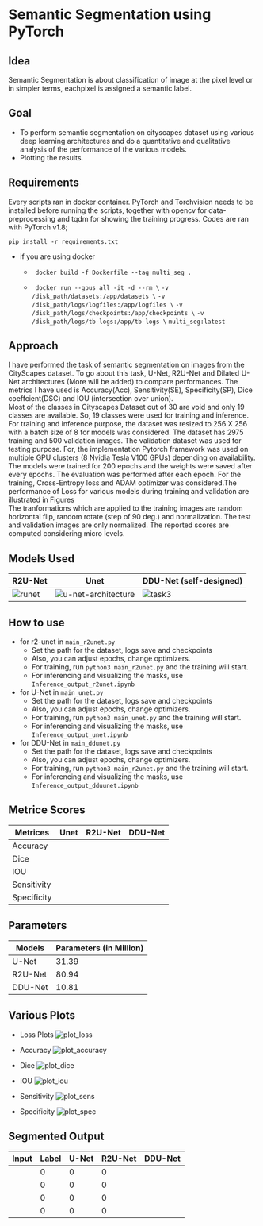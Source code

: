 # Semantic Segmentation using PyTorch
## Idea
Semantic Segmentation is about classification of image at the pixel level or in simpler terms, eachpixel is assigned a semantic label. 
## Goal
* To perform semantic segmentation on cityscapes dataset using various deep learning architectures and do a quantitative and qualitative analysis of the performance of the various models.
* Plotting the results.

## Requirements
Every scripts ran in docker container. PyTorch and Torchvision needs to be installed before running the scripts, together with opencv for data-preprocessing and tqdm for showing the training progress. Codes are ran with PyTorch v1.8;

```pip install -r requirements.txt```  

* if you are using docker

  * ``` docker build -f Dockerfile --tag multi_seg .```

  * ``` docker run --gpus all -it -d --rm \```
   ```-v /disk_path/datasets:/app/datasets \```
   ```-v /disk_path/logs/logfiles:/app/logfiles \```
   ```-v /disk_path/logs/checkpoints:/app/checkpoints \```
   ```-v /disk_path/logs/tb-logs:/app/tb-logs \```
   ```multi_seg:latest```


## Approach
I have performed the task of semantic segmentation on images from the CityScapes dataset. To go about this task, U-Net, R2U-Net and Dilated U-Net architectures (More will be added) to compare performances. The metrics I have used is Accuracy(Acc), Sensitivity(SE), Specificity(SP), Dice coeffcient(DSC) and IOU (intersection over union).  
Most of the classes in Cityscapes Dataset out of 30 are void and only 19 classes are available. So, 19 classes were used for training and inference. For training and inference purpose, the dataset was resized to 256 X 256 with a batch size of 8 for models was considered. The dataset has 2975 training and 500 validation images. The validation dataset was used for testing purpose. For, the implementation Pytorch framework was used on multiple GPU clusters (8 Nvidia Tesla V100 GPUs) depending on availability. The models were trained for 200 epochs and the weights were saved after every epochs. The evaluation was performed after each epoch. For the training, Cross-Entropy loss and ADAM optimizer was considered.The performance of Loss for various models during training and validation are illustrated in Figures  
The tranformations which are applied to the training images are random horizontal flip, random rotate (step of 90 deg.) and normalization. The test and validation images are only normalized.
The reported scores are computed considering micro levels.
## Models Used

| R2U-Net     | Unet        | DDU-Net (self-designed)    |
| ----------- | ----------- | -----------| 
| ![runet](https://user-images.githubusercontent.com/14145901/113475253-b644a000-9474-11eb-96b3-335e391f6fa0.png)     |![u-net-architecture](https://user-images.githubusercontent.com/14145901/113475269-ce1c2400-9474-11eb-875c-16d65b88dfd3.png)     |![task3](https://user-images.githubusercontent.com/14145901/113475275-da07e600-9474-11eb-9a64-6f0411008737.png)  |

## How to use
* for r2-unet
  in ```main_r2unet.py```
    * Set the path for the dataset, logs save and checkpoints
    * Also, you can adjust epochs, change optimizers.
    * For training, run ```python3 main_r2unet.py``` and the training will start.
    * For inferencing and visualizing the masks, use ```Inference_output_r2unet.ipynb```
* for U-Net
  in ```main_unet.py```
    * Set the path for the dataset, logs save and checkpoints
    * Also, you can adjust epochs, change optimizers.
    * For training, run ```python3 main_unet.py``` and the training will start.
    * For inferencing and visualizing the masks, use ```Inference_output_unet.ipynb```
* for DDU-Net
  in ```main_ddunet.py```
    * Set the path for the dataset, logs save and checkpoints
    * Also, you can adjust epochs, change optimizers.
    * For training, run ```python3 main_r2unet.py``` and the training will start.
    * For inferencing and visualizing the masks, use ```Inference_output_dduunet.ipynb```    

## Metrice Scores
| Metrices    |    Unet     |    R2U-Net  |   DDU-Net   |
| ----------- | ----------- | ----------- | ----------- | 
|Accuracy     |             |             |             |
|Dice         |             |             |             |
|IOU          |             |             |             |
|Sensitivity  |             |             |             |
|Specificity  |             |             |             |

## Parameters

| Models      |   Parameters (in Million) |   
| ----------- | ------------------------- | 
|U-Net        | 31.39                     |
|R2U-Net      | 80.94                     |
|DDU-Net      | 10.81                     |


## Various Plots
 * Loss Plots
 ![plot_loss](https://user-images.githubusercontent.com/14145901/113505084-f66f5580-953c-11eb-89a2-27e1f01b681b.png)

 * Accuracy
 ![plot_accuracy](https://user-images.githubusercontent.com/14145901/113505097-16067e00-953d-11eb-9aac-7afc611b7177.png)
 * Dice
 ![plot_dice](https://user-images.githubusercontent.com/14145901/113505106-1dc62280-953d-11eb-90d7-890b3122bdeb.png)
 * IOU
 ![plot_iou](https://user-images.githubusercontent.com/14145901/113505114-23bc0380-953d-11eb-85f8-a0fff85d9914.png)
 * Sensitivity
 ![plot_sens](https://user-images.githubusercontent.com/14145901/113505134-41896880-953d-11eb-96d7-b919116a051d.png)
 * Specificity 
 ![plot_spec](https://user-images.githubusercontent.com/14145901/113505118-29b1e480-953d-11eb-9ef6-208815a2c522.png)

## Segmented Output
| Input      |   Label | U-Net | R2U-Net  | DDU-Net | 
|------------|---------|-------|----------|---------| 
|      | 0 | 0| 0  |                   |
|      | 0 | 0| 0  |                   |
|      | 0 | 0| 0  |                   |
|      | 0 | 0| 0  |                   |

